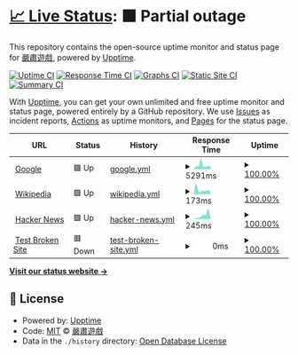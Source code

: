 # [📈 Live Status](https://KusStar.github.io/serious-uptimes): <!--live status--> **🟧 Partial outage**

This repository contains the open-source uptime monitor and status page for [嚴肅遊戲](kusstar.uselessthing.top), powered by [Upptime](https://github.com/upptime/upptime).

[![Uptime CI](https://github.com/KusStar/serious-uptimes/workflows/Uptime%20CI/badge.svg)](https://github.com/KusStar/serious-uptimes/actions?query=workflow%3A%22Uptime+CI%22)
[![Response Time CI](https://github.com/KusStar/serious-uptimes/workflows/Response%20Time%20CI/badge.svg)](https://github.com/KusStar/serious-uptimes/actions?query=workflow%3A%22Response+Time+CI%22)
[![Graphs CI](https://github.com/KusStar/serious-uptimes/workflows/Graphs%20CI/badge.svg)](https://github.com/KusStar/serious-uptimes/actions?query=workflow%3A%22Graphs+CI%22)
[![Static Site CI](https://github.com/KusStar/serious-uptimes/workflows/Static%20Site%20CI/badge.svg)](https://github.com/KusStar/serious-uptimes/actions?query=workflow%3A%22Static+Site+CI%22)
[![Summary CI](https://github.com/KusStar/serious-uptimes/workflows/Summary%20CI/badge.svg)](https://github.com/KusStar/serious-uptimes/actions?query=workflow%3A%22Summary+CI%22)

With [Upptime](https://upptime.js.org), you can get your own unlimited and free uptime monitor and status page, powered entirely by a GitHub repository. We use [Issues](https://github.com/KusStar/serious-uptimes/issues) as incident reports, [Actions](https://github.com/KusStar/serious-uptimes/actions) as uptime monitors, and [Pages](https://KusStar.github.io/serious-uptimes) for the status page.

<!--start: status pages-->
<!-- This summary is generated by Upptime (https://github.com/upptime/upptime) -->
<!-- Do not edit this manually, your changes will be overwritten -->
<!-- prettier-ignore -->
| URL | Status | History | Response Time | Uptime |
| --- | ------ | ------- | ------------- | ------ |
| <img alt="" src="https://icons.duckduckgo.com/ip3/www.google.com.ico" height="13"> [Google](https://www.google.com) | 🟩 Up | [google.yml](https://github.com/KusStar/serious-uptimes/commits/HEAD/history/google.yml) | <details><summary><img alt="Response time graph" src="./graphs/google/response-time-week.png" height="20"> 5291ms</summary><br><a href="https://KusStar.github.io/serious-uptimes/history/google"><img alt="Response time 5291" src="https://img.shields.io/endpoint?url=https%3A%2F%2Fraw.githubusercontent.com%2FKusStar%2Fserious-uptimes%2FHEAD%2Fapi%2Fgoogle%2Fresponse-time.json"></a><br><a href="https://KusStar.github.io/serious-uptimes/history/google"><img alt="24-hour response time 5291" src="https://img.shields.io/endpoint?url=https%3A%2F%2Fraw.githubusercontent.com%2FKusStar%2Fserious-uptimes%2FHEAD%2Fapi%2Fgoogle%2Fresponse-time-day.json"></a><br><a href="https://KusStar.github.io/serious-uptimes/history/google"><img alt="7-day response time 5291" src="https://img.shields.io/endpoint?url=https%3A%2F%2Fraw.githubusercontent.com%2FKusStar%2Fserious-uptimes%2FHEAD%2Fapi%2Fgoogle%2Fresponse-time-week.json"></a><br><a href="https://KusStar.github.io/serious-uptimes/history/google"><img alt="30-day response time 5291" src="https://img.shields.io/endpoint?url=https%3A%2F%2Fraw.githubusercontent.com%2FKusStar%2Fserious-uptimes%2FHEAD%2Fapi%2Fgoogle%2Fresponse-time-month.json"></a><br><a href="https://KusStar.github.io/serious-uptimes/history/google"><img alt="1-year response time 5291" src="https://img.shields.io/endpoint?url=https%3A%2F%2Fraw.githubusercontent.com%2FKusStar%2Fserious-uptimes%2FHEAD%2Fapi%2Fgoogle%2Fresponse-time-year.json"></a></details> | <details><summary><a href="https://KusStar.github.io/serious-uptimes/history/google">100.00%</a></summary><a href="https://KusStar.github.io/serious-uptimes/history/google"><img alt="All-time uptime 100.00%" src="https://img.shields.io/endpoint?url=https%3A%2F%2Fraw.githubusercontent.com%2FKusStar%2Fserious-uptimes%2FHEAD%2Fapi%2Fgoogle%2Fuptime.json"></a><br><a href="https://KusStar.github.io/serious-uptimes/history/google"><img alt="24-hour uptime 100.00%" src="https://img.shields.io/endpoint?url=https%3A%2F%2Fraw.githubusercontent.com%2FKusStar%2Fserious-uptimes%2FHEAD%2Fapi%2Fgoogle%2Fuptime-day.json"></a><br><a href="https://KusStar.github.io/serious-uptimes/history/google"><img alt="7-day uptime 100.00%" src="https://img.shields.io/endpoint?url=https%3A%2F%2Fraw.githubusercontent.com%2FKusStar%2Fserious-uptimes%2FHEAD%2Fapi%2Fgoogle%2Fuptime-week.json"></a><br><a href="https://KusStar.github.io/serious-uptimes/history/google"><img alt="30-day uptime 100.00%" src="https://img.shields.io/endpoint?url=https%3A%2F%2Fraw.githubusercontent.com%2FKusStar%2Fserious-uptimes%2FHEAD%2Fapi%2Fgoogle%2Fuptime-month.json"></a><br><a href="https://KusStar.github.io/serious-uptimes/history/google"><img alt="1-year uptime 100.00%" src="https://img.shields.io/endpoint?url=https%3A%2F%2Fraw.githubusercontent.com%2FKusStar%2Fserious-uptimes%2FHEAD%2Fapi%2Fgoogle%2Fuptime-year.json"></a></details>
| <img alt="" src="https://icons.duckduckgo.com/ip3/en.wikipedia.org.ico" height="13"> [Wikipedia](https://en.wikipedia.org) | 🟩 Up | [wikipedia.yml](https://github.com/KusStar/serious-uptimes/commits/HEAD/history/wikipedia.yml) | <details><summary><img alt="Response time graph" src="./graphs/wikipedia/response-time-week.png" height="20"> 173ms</summary><br><a href="https://KusStar.github.io/serious-uptimes/history/wikipedia"><img alt="Response time 173" src="https://img.shields.io/endpoint?url=https%3A%2F%2Fraw.githubusercontent.com%2FKusStar%2Fserious-uptimes%2FHEAD%2Fapi%2Fwikipedia%2Fresponse-time.json"></a><br><a href="https://KusStar.github.io/serious-uptimes/history/wikipedia"><img alt="24-hour response time 173" src="https://img.shields.io/endpoint?url=https%3A%2F%2Fraw.githubusercontent.com%2FKusStar%2Fserious-uptimes%2FHEAD%2Fapi%2Fwikipedia%2Fresponse-time-day.json"></a><br><a href="https://KusStar.github.io/serious-uptimes/history/wikipedia"><img alt="7-day response time 173" src="https://img.shields.io/endpoint?url=https%3A%2F%2Fraw.githubusercontent.com%2FKusStar%2Fserious-uptimes%2FHEAD%2Fapi%2Fwikipedia%2Fresponse-time-week.json"></a><br><a href="https://KusStar.github.io/serious-uptimes/history/wikipedia"><img alt="30-day response time 173" src="https://img.shields.io/endpoint?url=https%3A%2F%2Fraw.githubusercontent.com%2FKusStar%2Fserious-uptimes%2FHEAD%2Fapi%2Fwikipedia%2Fresponse-time-month.json"></a><br><a href="https://KusStar.github.io/serious-uptimes/history/wikipedia"><img alt="1-year response time 173" src="https://img.shields.io/endpoint?url=https%3A%2F%2Fraw.githubusercontent.com%2FKusStar%2Fserious-uptimes%2FHEAD%2Fapi%2Fwikipedia%2Fresponse-time-year.json"></a></details> | <details><summary><a href="https://KusStar.github.io/serious-uptimes/history/wikipedia">100.00%</a></summary><a href="https://KusStar.github.io/serious-uptimes/history/wikipedia"><img alt="All-time uptime 100.00%" src="https://img.shields.io/endpoint?url=https%3A%2F%2Fraw.githubusercontent.com%2FKusStar%2Fserious-uptimes%2FHEAD%2Fapi%2Fwikipedia%2Fuptime.json"></a><br><a href="https://KusStar.github.io/serious-uptimes/history/wikipedia"><img alt="24-hour uptime 100.00%" src="https://img.shields.io/endpoint?url=https%3A%2F%2Fraw.githubusercontent.com%2FKusStar%2Fserious-uptimes%2FHEAD%2Fapi%2Fwikipedia%2Fuptime-day.json"></a><br><a href="https://KusStar.github.io/serious-uptimes/history/wikipedia"><img alt="7-day uptime 100.00%" src="https://img.shields.io/endpoint?url=https%3A%2F%2Fraw.githubusercontent.com%2FKusStar%2Fserious-uptimes%2FHEAD%2Fapi%2Fwikipedia%2Fuptime-week.json"></a><br><a href="https://KusStar.github.io/serious-uptimes/history/wikipedia"><img alt="30-day uptime 100.00%" src="https://img.shields.io/endpoint?url=https%3A%2F%2Fraw.githubusercontent.com%2FKusStar%2Fserious-uptimes%2FHEAD%2Fapi%2Fwikipedia%2Fuptime-month.json"></a><br><a href="https://KusStar.github.io/serious-uptimes/history/wikipedia"><img alt="1-year uptime 100.00%" src="https://img.shields.io/endpoint?url=https%3A%2F%2Fraw.githubusercontent.com%2FKusStar%2Fserious-uptimes%2FHEAD%2Fapi%2Fwikipedia%2Fuptime-year.json"></a></details>
| <img alt="" src="https://icons.duckduckgo.com/ip3/news.ycombinator.com.ico" height="13"> [Hacker News](https://news.ycombinator.com) | 🟩 Up | [hacker-news.yml](https://github.com/KusStar/serious-uptimes/commits/HEAD/history/hacker-news.yml) | <details><summary><img alt="Response time graph" src="./graphs/hacker-news/response-time-week.png" height="20"> 245ms</summary><br><a href="https://KusStar.github.io/serious-uptimes/history/hacker-news"><img alt="Response time 245" src="https://img.shields.io/endpoint?url=https%3A%2F%2Fraw.githubusercontent.com%2FKusStar%2Fserious-uptimes%2FHEAD%2Fapi%2Fhacker-news%2Fresponse-time.json"></a><br><a href="https://KusStar.github.io/serious-uptimes/history/hacker-news"><img alt="24-hour response time 245" src="https://img.shields.io/endpoint?url=https%3A%2F%2Fraw.githubusercontent.com%2FKusStar%2Fserious-uptimes%2FHEAD%2Fapi%2Fhacker-news%2Fresponse-time-day.json"></a><br><a href="https://KusStar.github.io/serious-uptimes/history/hacker-news"><img alt="7-day response time 245" src="https://img.shields.io/endpoint?url=https%3A%2F%2Fraw.githubusercontent.com%2FKusStar%2Fserious-uptimes%2FHEAD%2Fapi%2Fhacker-news%2Fresponse-time-week.json"></a><br><a href="https://KusStar.github.io/serious-uptimes/history/hacker-news"><img alt="30-day response time 245" src="https://img.shields.io/endpoint?url=https%3A%2F%2Fraw.githubusercontent.com%2FKusStar%2Fserious-uptimes%2FHEAD%2Fapi%2Fhacker-news%2Fresponse-time-month.json"></a><br><a href="https://KusStar.github.io/serious-uptimes/history/hacker-news"><img alt="1-year response time 245" src="https://img.shields.io/endpoint?url=https%3A%2F%2Fraw.githubusercontent.com%2FKusStar%2Fserious-uptimes%2FHEAD%2Fapi%2Fhacker-news%2Fresponse-time-year.json"></a></details> | <details><summary><a href="https://KusStar.github.io/serious-uptimes/history/hacker-news">100.00%</a></summary><a href="https://KusStar.github.io/serious-uptimes/history/hacker-news"><img alt="All-time uptime 100.00%" src="https://img.shields.io/endpoint?url=https%3A%2F%2Fraw.githubusercontent.com%2FKusStar%2Fserious-uptimes%2FHEAD%2Fapi%2Fhacker-news%2Fuptime.json"></a><br><a href="https://KusStar.github.io/serious-uptimes/history/hacker-news"><img alt="24-hour uptime 100.00%" src="https://img.shields.io/endpoint?url=https%3A%2F%2Fraw.githubusercontent.com%2FKusStar%2Fserious-uptimes%2FHEAD%2Fapi%2Fhacker-news%2Fuptime-day.json"></a><br><a href="https://KusStar.github.io/serious-uptimes/history/hacker-news"><img alt="7-day uptime 100.00%" src="https://img.shields.io/endpoint?url=https%3A%2F%2Fraw.githubusercontent.com%2FKusStar%2Fserious-uptimes%2FHEAD%2Fapi%2Fhacker-news%2Fuptime-week.json"></a><br><a href="https://KusStar.github.io/serious-uptimes/history/hacker-news"><img alt="30-day uptime 100.00%" src="https://img.shields.io/endpoint?url=https%3A%2F%2Fraw.githubusercontent.com%2FKusStar%2Fserious-uptimes%2FHEAD%2Fapi%2Fhacker-news%2Fuptime-month.json"></a><br><a href="https://KusStar.github.io/serious-uptimes/history/hacker-news"><img alt="1-year uptime 100.00%" src="https://img.shields.io/endpoint?url=https%3A%2F%2Fraw.githubusercontent.com%2FKusStar%2Fserious-uptimes%2FHEAD%2Fapi%2Fhacker-news%2Fuptime-year.json"></a></details>
| <img alt="" src="https://icons.duckduckgo.com/ip3/thissitedoesnotexist.koj.co.ico" height="13"> [Test Broken Site](https://thissitedoesnotexist.koj.co) | 🟥 Down | [test-broken-site.yml](https://github.com/KusStar/serious-uptimes/commits/HEAD/history/test-broken-site.yml) | <details><summary><img alt="Response time graph" src="./graphs/test-broken-site/response-time-week.png" height="20"> 0ms</summary><br><a href="https://KusStar.github.io/serious-uptimes/history/test-broken-site"><img alt="Response time 0" src="https://img.shields.io/endpoint?url=https%3A%2F%2Fraw.githubusercontent.com%2FKusStar%2Fserious-uptimes%2FHEAD%2Fapi%2Ftest-broken-site%2Fresponse-time.json"></a><br><a href="https://KusStar.github.io/serious-uptimes/history/test-broken-site"><img alt="24-hour response time 0" src="https://img.shields.io/endpoint?url=https%3A%2F%2Fraw.githubusercontent.com%2FKusStar%2Fserious-uptimes%2FHEAD%2Fapi%2Ftest-broken-site%2Fresponse-time-day.json"></a><br><a href="https://KusStar.github.io/serious-uptimes/history/test-broken-site"><img alt="7-day response time 0" src="https://img.shields.io/endpoint?url=https%3A%2F%2Fraw.githubusercontent.com%2FKusStar%2Fserious-uptimes%2FHEAD%2Fapi%2Ftest-broken-site%2Fresponse-time-week.json"></a><br><a href="https://KusStar.github.io/serious-uptimes/history/test-broken-site"><img alt="30-day response time 0" src="https://img.shields.io/endpoint?url=https%3A%2F%2Fraw.githubusercontent.com%2FKusStar%2Fserious-uptimes%2FHEAD%2Fapi%2Ftest-broken-site%2Fresponse-time-month.json"></a><br><a href="https://KusStar.github.io/serious-uptimes/history/test-broken-site"><img alt="1-year response time 0" src="https://img.shields.io/endpoint?url=https%3A%2F%2Fraw.githubusercontent.com%2FKusStar%2Fserious-uptimes%2FHEAD%2Fapi%2Ftest-broken-site%2Fresponse-time-year.json"></a></details> | <details><summary><a href="https://KusStar.github.io/serious-uptimes/history/test-broken-site">100.00%</a></summary><a href="https://KusStar.github.io/serious-uptimes/history/test-broken-site"><img alt="All-time uptime 100.00%" src="https://img.shields.io/endpoint?url=https%3A%2F%2Fraw.githubusercontent.com%2FKusStar%2Fserious-uptimes%2FHEAD%2Fapi%2Ftest-broken-site%2Fuptime.json"></a><br><a href="https://KusStar.github.io/serious-uptimes/history/test-broken-site"><img alt="24-hour uptime 100.00%" src="https://img.shields.io/endpoint?url=https%3A%2F%2Fraw.githubusercontent.com%2FKusStar%2Fserious-uptimes%2FHEAD%2Fapi%2Ftest-broken-site%2Fuptime-day.json"></a><br><a href="https://KusStar.github.io/serious-uptimes/history/test-broken-site"><img alt="7-day uptime 100.00%" src="https://img.shields.io/endpoint?url=https%3A%2F%2Fraw.githubusercontent.com%2FKusStar%2Fserious-uptimes%2FHEAD%2Fapi%2Ftest-broken-site%2Fuptime-week.json"></a><br><a href="https://KusStar.github.io/serious-uptimes/history/test-broken-site"><img alt="30-day uptime 100.00%" src="https://img.shields.io/endpoint?url=https%3A%2F%2Fraw.githubusercontent.com%2FKusStar%2Fserious-uptimes%2FHEAD%2Fapi%2Ftest-broken-site%2Fuptime-month.json"></a><br><a href="https://KusStar.github.io/serious-uptimes/history/test-broken-site"><img alt="1-year uptime 100.00%" src="https://img.shields.io/endpoint?url=https%3A%2F%2Fraw.githubusercontent.com%2FKusStar%2Fserious-uptimes%2FHEAD%2Fapi%2Ftest-broken-site%2Fuptime-year.json"></a></details>

<!--end: status pages-->

[**Visit our status website →**](https://KusStar.github.io/serious-uptimes)

## 📄 License

- Powered by: [Upptime](https://github.com/upptime/upptime)
- Code: [MIT](./LICENSE) © [嚴肅遊戲](kusstar.uselessthing.top)
- Data in the `./history` directory: [Open Database License](https://opendatacommons.org/licenses/odbl/1-0/)
